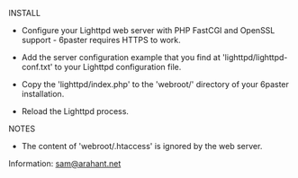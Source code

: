 INSTALL

- Configure your Lighttpd web server with PHP FastCGI and OpenSSL support - 6paster requires HTTPS to work.

- Add the server configuration example that you find at 'lighttpd/lighttpd-conf.txt' to your Lighttpd configuration file.

- Copy the 'lighttpd/index.php' to the 'webroot/' directory of your 6paster installation.

- Reload the Lighttpd process.

NOTES

- The content of 'webroot/.htaccess' is ignored by the web server.



Information: sam@arahant.net

